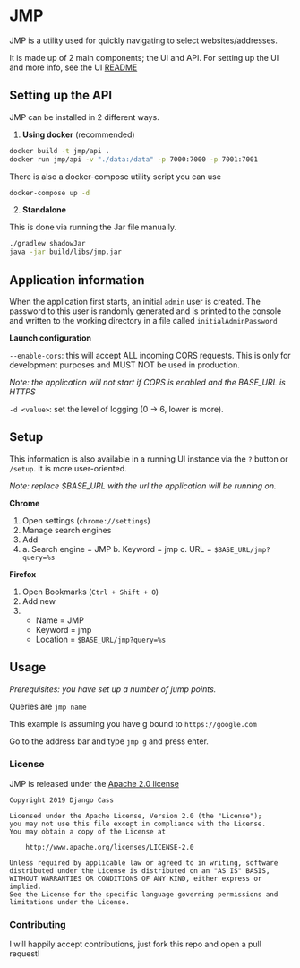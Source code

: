 # JMP

JMP is a utility used for quickly navigating to select websites/addresses.

It is made up of 2 main components; the UI and API. For setting up the UI and more info, see the UI [README](https://github.com/djcass44/jmp-react/blob/develop/README.md)

## Setting up the API

JMP can be installed in 2 different ways.

1. **Using docker** (recommended)

```bash
docker build -t jmp/api .
docker run jmp/api -v "./data:/data" -p 7000:7000 -p 7001:7001
```

There is also a docker-compose utility script you can use

```bash
docker-compose up -d
```

2. **Standalone**

This is done via running the Jar file manually.

```bash
./gradlew shadowJar
java -jar build/libs/jmp.jar
```

## Application information

When the application first starts, an initial `admin` user is created. 
The password to this user is randomly generated and is printed to the console and written to the working directory in a file called `initialAdminPassword`

**Launch configuration**

`--enable-cors`: this will accept ALL incoming CORS requests. This is only for development purposes and MUST NOT be used in production.

*Note: the application will not start if CORS is enabled and the BASE_URL is HTTPS*

`-d <value>`: set the level of logging (0 -> 6, lower is more).

## Setup

This information is also available in a running UI instance via the `?` button or `/setup`. It is more user-oriented.

*Note: replace $BASE_URL with the url the application will be running on.*

**Chrome**

1. Open settings (`chrome://settings`)
2. Manage search engines
3. Add
3.  a. Search engine = JMP
    b. Keyword = jmp
    c. URL = `$BASE_URL/jmp?query=%s`

**Firefox**

1. Open Bookmarks (`Ctrl + Shift + O`)
2. Add new
2.  - Name = JMP
    - Keyword = jmp
    - Location = `$BASE_URL/jmp?query=%s`

## Usage

*Prerequisites: you have set up a number of jump points.*

Queries are `jmp name`

This example is assuming you have g bound to `https://google.com`

Go to the address bar and type `jmp g` and press enter.

### License

JMP is released under the [Apache 2.0 license](LICENSE)
```
Copyright 2019 Django Cass

Licensed under the Apache License, Version 2.0 (the "License");
you may not use this file except in compliance with the License.
You may obtain a copy of the License at

    http://www.apache.org/licenses/LICENSE-2.0

Unless required by applicable law or agreed to in writing, software
distributed under the License is distributed on an "AS IS" BASIS,
WITHOUT WARRANTIES OR CONDITIONS OF ANY KIND, either express or implied.
See the License for the specific language governing permissions and
limitations under the License.
```

### Contributing

I will happily accept contributions, just fork this repo and open a pull request!